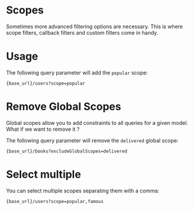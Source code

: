 # Scopes

Sometimes more advanced filtering options are necessary. This is where scope filters, callback filters and custom filters come in handy.

# Usage

The following query parameter will add the `popular` scope:

```console
{base_url}/users?scope=popular
```

# Remove Global Scopes

Global scopes allow you to add constraints to all queries for a given model.
What if we want to remove it ?

The following query parameter will remove the `delivered` global scope:

```console
{base_url}/books?excludeGlobalScopes=delivered
```

# Select multiple

You can select multiple scopes separating them with a comma:

```console
{base_url}/users?scope=popular,famous
```
